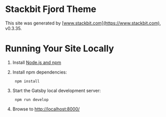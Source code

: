 # Stackbit Fjord Theme

This site was generated by [www.stackbit.com](https://www.stackbit.com), v0.3.35.

# Running Your Site Locally

1. Install [Node.js and npm](https://nodejs.org/en/)

1. Install npm dependencies:

        npm install



1. Start the Gatsby local development server:

        npm run develop

1. Browse to [http://localhost:8000/](http://localhost:8000/)
